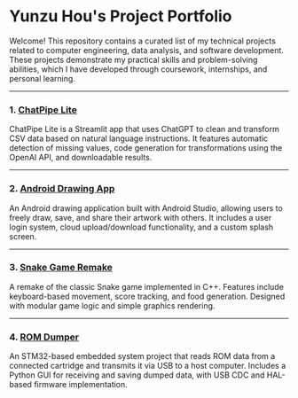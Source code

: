 # Yunzu Hou's Project Portfolio

Welcome! This repository contains a curated list of my technical projects related to computer engineering, data analysis, and software development. These projects demonstrate my practical skills and problem-solving abilities, which I have developed through coursework, internships, and personal learning.

---

### 1. [ChatPipe Lite](./chatpipe-lite)

ChatPipe Lite is a Streamlit app that uses ChatGPT to clean and transform CSV data based on natural language instructions. It features automatic detection of missing values, code generation for transformations using the OpenAI API, and downloadable results.

---

### 2. [Android Drawing App](./android-drawing-app)

An Android drawing application built with Android Studio, allowing users to freely draw, save, and share their artwork with others. It includes a user login system, cloud upload/download functionality, and a custom splash screen.

---

### 3. [Snake Game Remake](./SnakeGame)

A remake of the classic Snake game implemented in C++. Features include keyboard-based movement, score tracking, and food generation. Designed with modular game logic and simple graphics rendering.

---

### 4. [ROM Dumper](./ROM-dumper)

An STM32-based embedded system project that reads ROM data from a connected cartridge and transmits it via USB to a host computer. Includes a Python GUI for receiving and saving dumped data, with USB CDC and HAL-based firmware implementation.
